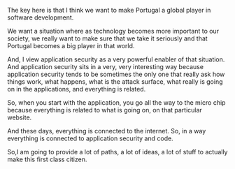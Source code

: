 The key here is that I think we want to make Portugal a global player in software development.

We want a situation where as technology becomes more important to our society, we really want to make sure that we take it seriously and that Portugal becomes a big player in that world.

And, I view application security as a very powerful enabler of that situation. And application security sits in a very, very interesting way because application security tends to be sometimes the only one that really ask how things work, what happens, what is the attack surface, what really is going on in the applications, and everything is related.

So, when you start with the application, you go all the way to the micro chip because everything is related to what is going on, on that particular website.

And these days, everything is connected to the internet. So, in a way everything is connected to application security and code.

So,I am going to provide a lot of paths, a lot of ideas, a lot of stuff to actually make this first class citizen.
